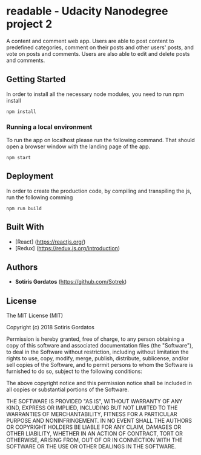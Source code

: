 # readable - Udacity Nanodegree project 2

A content and comment web app. Users are able to post content to predefined categories, comment on their posts and other users' posts, and vote on posts and comments. Users are also able to edit and delete posts and comments.

## Getting Started

In order to install all the necessary node modules,
you need to run npm install


```
npm install
```

### Running a local environment

To run the app on localhost please run the following command.
That should open a browser window with the landing page of the app.


```
npm start
```


## Deployment

In order to create the production code, by compiling and transpiling the js,
run the following comming

```
npm run build
```

## Built With

* [React] (https://reactjs.org/)
* [Redux] (https://redux.js.org/introduction)

## Authors

* **Sotiris Gordatos** (https://github.com/Sotrek)

## License

The MIT License (MIT)

Copyright (c) 2018 Sotiris Gordatos

Permission is hereby granted, free of charge, to any person obtaining a copy of this software and associated documentation files (the "Software"), to deal in the Software without restriction, including without limitation the rights to use, copy, modify, merge, publish, distribute, sublicense, and/or sell copies of the Software, and to permit persons to whom the Software is furnished to do so, subject to the following conditions:

The above copyright notice and this permission notice shall be included in all copies or substantial portions of the Software.

THE SOFTWARE IS PROVIDED "AS IS", WITHOUT WARRANTY OF ANY KIND, EXPRESS OR IMPLIED, INCLUDING BUT NOT LIMITED TO THE WARRANTIES OF MERCHANTABILITY, FITNESS FOR A PARTICULAR PURPOSE AND NONINFRINGEMENT. IN NO EVENT SHALL THE AUTHORS OR COPYRIGHT HOLDERS BE LIABLE FOR ANY CLAIM, DAMAGES OR OTHER LIABILITY, WHETHER IN AN ACTION OF CONTRACT, TORT OR OTHERWISE, ARISING FROM, OUT OF OR IN CONNECTION WITH THE SOFTWARE OR THE USE OR OTHER DEALINGS IN THE SOFTWARE.